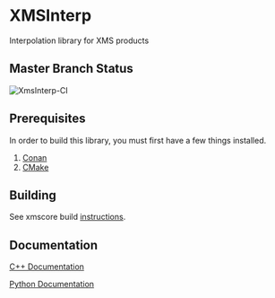 XMSInterp
========
Interpolation library for XMS products

Master Branch Status
--------------------

![XmsInterp-CI](https://github.com/Aquaveo/xmsinterp/workflows/XmsInterp-4.0/badge.svg)

Prerequisites
--------------
In order to build this library, you must first have a few things installed.
1. [Conan](https://conan.io)
2. [CMake](https://cmake.org)

Building
--------
See xmscore build [instructions](https://github.com/Aquaveo/xmscore/wiki/Building-Libraries).

Documentation
-------------

[C++ Documentation](https://aquaveo.github.io/xmsinterp/)

[Python Documentation](https://aquaveo.github.io/xmsinterp/pydocs)
